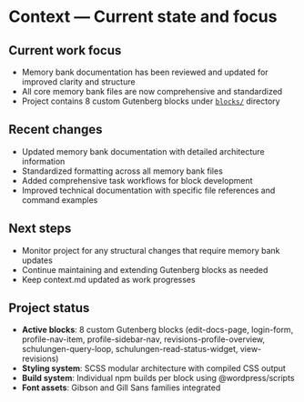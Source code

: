 # Context — Current state and focus

## Current work focus

- Memory bank documentation has been reviewed and updated for improved clarity and structure
- All core memory bank files are now comprehensive and standardized
- Project contains 8 custom Gutenberg blocks under [`blocks/`](blocks/) directory

## Recent changes

- Updated memory bank documentation with detailed architecture information
- Standardized formatting across all memory bank files
- Added comprehensive task workflows for block development
- Improved technical documentation with specific file references and command examples

## Next steps

- Monitor project for any structural changes that require memory bank updates
- Continue maintaining and extending Gutenberg blocks as needed
- Keep context.md updated as work progresses

## Project status

- **Active blocks**: 8 custom Gutenberg blocks (edit-docs-page, login-form, profile-nav-item, profile-sidebar-nav, revisions-profile-overview, schulungen-query-loop, schulungen-read-status-widget, view-revisions)
- **Styling system**: SCSS modular architecture with compiled CSS output
- **Build system**: Individual npm builds per block using @wordpress/scripts
- **Font assets**: Gibson and Gill Sans families integrated
